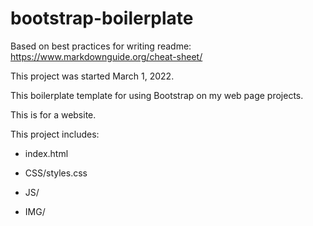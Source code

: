 # bootstrap-boilerplate

Based on best practices for writing readme: https://www.markdownguide.org/cheat-sheet/

This project was started March 1, 2022.

This boilerplate template for using Bootstrap on my web page projects.

This is for a website.

This project includes: 

- index.html

- CSS/styles.css

- JS/

- IMG/
